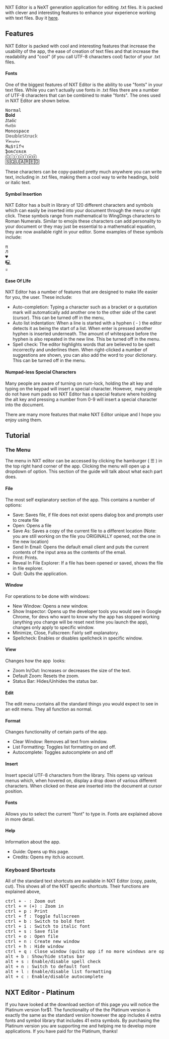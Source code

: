<p>NXT Editor is a NeXT generation application for editing .txt files. It is packed with clever and interesting features to enhance your experience working with text files. Buy it <a href="https://alexhawking.itch.io/nxt-editor">here</a>.</p>
<h2>Features</h2>
<p>NXT Editor is packed with cool and interesting features that increase the usability of the app, the ease of creation of text files and that increase the readability and "cool" (if you call UTF-8 characters cool) factor of your .txt files.&nbsp;</p>
<h4>Fonts</h4>
<p>One of the biggest features of NXT Editor is the ability to use "fonts" in your text files.&nbsp;While you can't actually use fonts in .txt files there are a number of UTF-8 characters that can be combined to make "fonts". The ones used in NXT Editor are shown below.</p>
<pre>
Normal
𝐁𝐨𝐥𝐝
𝘐𝘵𝘢𝘭𝘪𝘤
𝔊𝔬𝔱𝔥𝔦𝔠
𝙼𝚘𝚗𝚘𝚜𝚙𝚊𝚌𝚎
𝔻𝕠𝕦𝕓𝕝𝕖𝕊𝕥𝕣𝕦𝕔𝕜
𝒞𝓊𝓇𝓈𝒾𝓋ℯ
Яц$тїfч
ֆօʀƈɛʀɛʀ
Ⓒⓘⓡⓒⓛⓔⓓ
🅂🅀🅄🄰🅁🄴🄳
</pre>
<p>These characters can be copy-pasted pretty much anywhere you can write text, including in .txt files, making them a cool way to write headings, bold or italic text.</p>
<h4>Symbol Insertion</h4>
<p>NXT Editor has a built in library of 120 different characters and symbols which can easily be inserted into your document through the menu or right click.&nbsp;These symbols range from mathematical to WingDings&nbsp;characters to Roman Numerals. Similar to emojis these characters can add personality to your document or they may just be essential to a mathematical equation, they are now available right in your editor. Some examples of these symbols include:</p>
<pre>
π
♬
♥
🖳
♕
</pre>
<h4>Ease Of LIfe</h4>
<p>NXT Editor has a number of features that are designed to make life easier for you, the user. These include:</p>
<ul><li>Auto-completion: Typing a character such as a bracket or a quotation mark will automatically add another one to the other side of the caret (cursor). This can be turned off in the menu,</li><li>Auto list indentation: When a line is started with a hyphen ( - ) the editor detects it as being the start of a list. When enter is pressed another hyphen is inserted underneath. The amount of whitespace before the hyphen is also repeated in the new line. This be turned off in the menu.</li><li>Spell check: The editor highlights words that are believed to be spelt incorrectly and underlines them. When right-clicked a number of suggestions are shown, you can also add the word to your dictionary. This can be turned off in the menu.</li></ul>
<h4>Numpad-less Special Characters</h4>
<p>Many people are aware of turning on num-lock, holding the alt key and typing on the keypad will insert a special character. However,&nbsp; many people do not have num pads so NXT Editor has a special feature where holding the alt key and pressing a number from 0-9 will insert a special character into the document.</p>
<p>There are many more features that make NXT Editor unique and I hope you enjoy using them.</p>
<h2>Tutorial</h2>
<h3>The Menu</h3>
<p>The menu in NXT editor can be accessed by clicking the hamburger (&nbsp;☰ ) in the top right hand corner of the app. Clicking the menu will open up a dropdown of option.&nbsp;This section of the guide will talk about what each part does.</p>
<h4>File</h4>
<p>The most self explanatory section of the app.&nbsp;This contains a number of options:</p>
<ul><li>Save: Saves file, if file does not exist opens dialog box and prompts user to create file</li><li>Open: Opens a file</li><li>Save As: Saves a copy of the current file to a different location (Note: you are still working on the file you ORIGINALLY opened, not the one in the new location)</li><li>Send In Email: Opens the default email client and puts the current contents of the input area as the contents of the email.</li><li>Print: Prints.</li><li>Reveal In File Explorer: If a file has been opened or saved, shows the file in file explorer.</li><li>Quit: Quits the application.</li></ul>
<h4>Window</h4>
<p>For operations to be done with windows:</p>
<ul><li>New Window: Opens a new window.</li><li>Show Inspector: Opens up the developer tools you would see in Google Chrome, for devs who want to know why the app has stopped working (anything you change will be reset next time you launch the app), changes only apply to specific window.</li><li>Minimize, Close, Fullscreen: Fairly self explanatory.</li><li>Spellcheck: Enables or disables spellcheck in specific window.</li></ul>
<h4>View</h4>
<p>Changes how the app&nbsp; looks:</p>
<ul><li>Zoom In/Out: Increases or decreases the size of the text.</li><li>Default Zoom: Resets the zoom.</li><li>Status Bar: Hides/Unhides the status bar.</li></ul>
<h4>Edit</h4>
<p>The edit menu contains all the standard things you would expect to see in an edit menu. They all function as normal.</p>
<h4>Format</h4>
<p>Changes functionality of certain parts of the app.</p>
<ul><li>Clear Window: Removes all text from window.</li><li>List Formatting: Toggles list formatting on and off.</li><li>Autocomplete: Toggles autocomplete on and off</li></ul>
<h4>Insert</h4>
<p>Insert special UTF-8 characters from the library. This opens up various menus which, when hovered on, display a drop down of various different characters. When clicked on these are inserted into the document at cursor position.</p>
<h4>Fonts</h4>
<p>Allows you to select the current "font" to type in. Fonts are explained above in more detail.</p>
<h4>Help</h4>
<p>Information about the app.</p>
<ul><li>Guide: Opens up this page.</li><li>Credits: Opens my itch.io account.</li></ul>
<h3>Keyboard Shortcuts</h3>
<p>All of the standard text shortcuts are available in NXT Editor (copy, paste, cut). This shows all of the NXT specific shortcuts.&nbsp;Their functions are explained above,</p>
<pre>
ctrl + - : Zoom out
ctrl + = (+) : Zoom in
ctrl + p : Print
ctrl + f : Toggle fullscreen
ctrl + b : Switch to bold font
ctrl + i : Switch to italic font
ctrl + s : Save file
ctrl + o : Open file
ctrl + n : Create new window
ctrl + h : Hide window
ctrl + q : Close window (quits app if no more windows are open)
alt + b : Show/hide status bar
alt + s : Enable/disable spell check
alt + n : Switch to default font
alt + l : Enable/disable list formatting
alt + c : Enable/disable autocomplete
</pre>
<h2>NXT Editor - Platinum</h2>
<p>If you have looked at the download section of this page you will notice the Platinum version for$1. The functionality of the the Platinum version is exactly the same as the standard version however the app includes 4 extra fonts and symbol library that includes 41 extra symbols. By purchasing the Platinum version you are supporting me and helping me to develop more applications. If you have paid for the Platinum, thanks!</p>
